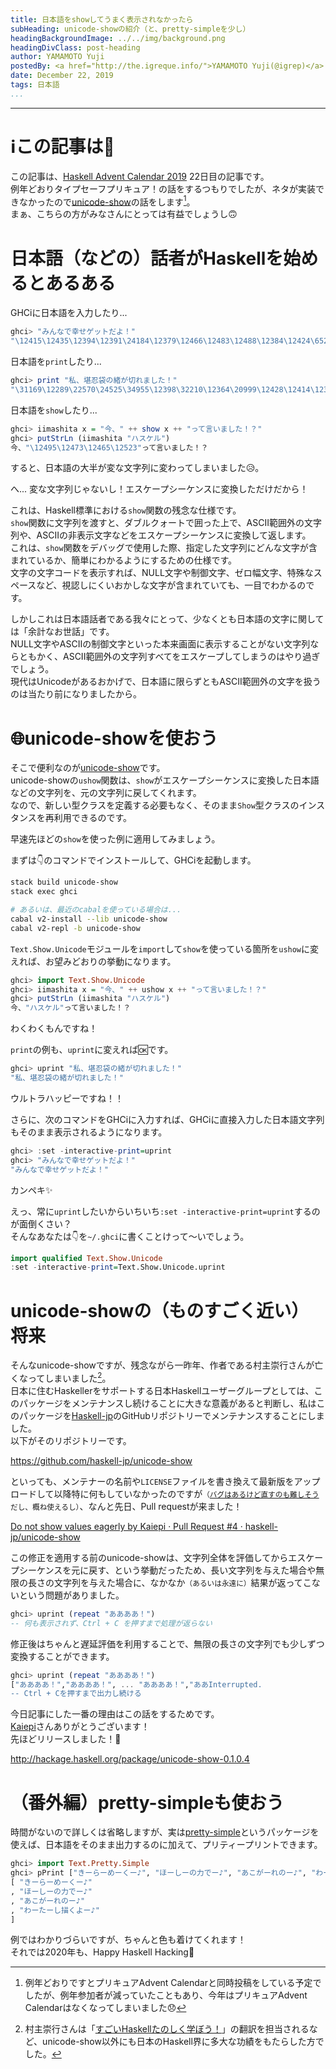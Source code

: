 ```yaml
---
title: 日本語をshowしてうまく表示されなかったら
subHeading: unicode-showの紹介（と、pretty-simpleを少し）
headingBackgroundImage: ../../img/background.png
headingDivClass: post-heading
author: YAMAMOTO Yuji
postedBy: <a href="http://the.igreque.info/">YAMAMOTO Yuji(@igrep)</a>
date: December 22, 2019
tags: 日本語
...
```

---

# ℹ️この記事は🎄

この記事は、[Haskell Advent Calendar 2019](https://qiita.com/advent-calendar/2019/haskell) 22日目の記事です。  
例年どおりタイプセーフプリキュア！の話をするつもりでしたが、ネタが実装できなかったので[unicode-show](http://hackage.haskell.org/package/unicode-show)の話をします[^precure]。  
まぁ、こちらの方がみなさんにとっては有益でしょうし🙃

[^precure]: 例年どおりですとプリキュアAdvent Calendarと同時投稿をしている予定でしたが、例年参加者が減っていたこともあり、今年はプリキュアAdvent Calendarはなくなってしまいました😞

# 日本語（などの）話者がHaskellを始めるとあるある

GHCiに日本語を入力したり...

```haskell
ghci> "みんなで幸せゲットだよ！"
"\12415\12435\12394\12391\24184\12379\12466\12483\12488\12384\12424\65281"
```

日本語を`print`したり...

```haskell
ghci> print "私、堪忍袋の緒が切れました！"
"\31169\12289\22570\24525\34955\12398\32210\12364\20999\12428\12414\12375\12383\65281"
```

日本語を`show`したり...

```haskell
ghci> iimashita x = "今、" ++ show x ++ "って言いました！？"
ghci> putStrLn (iimashita "ハスケル")
今、"\12495\12473\12465\12523"って言いました！？
```

すると、日本語の大半が変な文字列に変わってしまいました😥。

へ... 変な文字列じゃないし！エスケープシーケンスに変換しただけだから！

これは、Haskell標準における`show`関数の残念な仕様です。  
`show`関数に文字列を渡すと、ダブルクォートで囲った上で、ASCII範囲外の文字列や、ASCIIの非表示文字などをエスケープシーケンスに変換して返します。  
これは、`show`関数をデバッグで使用した際、指定した文字列にどんな文字が含まれているか、簡単にわかるようにするための仕様です。  
文字の文字コードを表示すれば、NULL文字や制御文字、ゼロ幅文字、特殊なスペースなど、視認しにくいおかしな文字が含まれていても、一目でわかるのです。

しかしこれは日本語話者である我々にとって、少なくとも日本語の文字に関しては「余計なお世話」です。  
NULL文字やASCIIの制御文字といった本来画面に表示することがない文字列ならともかく、ASCII範囲外の文字列すべてをエスケープしてしまうのはやり過ぎでしょう。  
現代はUnicodeがあるおかげで、日本語に限らずともASCII範囲外の文字を扱うのは当たり前になりましたから。

# 🌐unicode-showを使おう

そこで便利なのが[unicode-show](http://hackage.haskell.org/package/unicode-show)です。  
unicode-showの`ushow`関数は、`show`がエスケープシーケンスに変換した日本語などの文字列を、元の文字列に戻してくれます。  
なので、新しい型クラスを定義する必要もなく、そのまま`Show`型クラスのインスタンスを再利用できるのです。

早速先ほどの`show`を使った例に適用してみましょう。

まずは👇のコマンドでインストールして、GHCiを起動します。

```bash
stack build unicode-show
stack exec ghci

# あるいは、最近のcabalを使っている場合は...
cabal v2-install --lib unicode-show
cabal v2-repl -b unicode-show
```

`Text.Show.Unicode`モジュールを`import`して`show`を使っている箇所を`ushow`に変えれば、お望みどおりの挙動になります。

```haskell
ghci> import Text.Show.Unicode
ghci> iimashita x = "今、" ++ ushow x ++ "って言いました！？"
ghci> putStrLn (iimashita "ハスケル")
今、"ハスケル"って言いました！？
```

わくわくもんですね！

`print`の例も、`uprint`に変えれば🆗です。

```haskell
ghci> uprint "私、堪忍袋の緒が切れました！"
"私、堪忍袋の緒が切れました！"
```

ウルトラハッピーですね！！

さらに、次のコマンドをGHCiに入力すれば、GHCiに直接入力した日本語文字列もそのまま表示されるようになります。

```haskell
ghci> :set -interactive-print=uprint
ghci> "みんなで幸せゲットだよ！"
"みんなで幸せゲットだよ！"
```

カンペキ✨

えっ、常に`uprint`したいからいちいち`:set -interactive-print=uprint`するのが面倒くさい？  
そんなあなたは👇を`~/.ghci`に書くことけって～いでしょう。

```haskell
import qualified Text.Show.Unicode
:set -interactive-print=Text.Show.Unicode.uprint
```

# unicode-showの（ものすごく近い）将来

そんなunicode-showですが、残念ながら一昨年、作者である村主崇行さんが亡くなってしまいました[^nushio]。  
日本に住むHaskellerをサポートする日本Haskellユーザーグループとしては、このパッケージをメンテナンスし続けることに大きな意義があると判断し、私はこのパッケージを[Haskell-jp](https://github.com/haskell-jp/)のGitHubリポジトリーでメンテナンスすることにしました。  
以下がそのリポジトリーです。

[^nushio]: 村主崇行さんは「[すごいHaskellたのしく学ぼう！](https://shop.ohmsha.co.jp/shopdetail/000000001926/)」の翻訳を担当されるなど、unicode-show以外にも日本のHaskell界に多大な功績をもたらした方でした。

<https://github.com/haskell-jp/unicode-show>

といっても、メンテナーの名前や`LICENSE`ファイルを書き換えて最新版をアップロードして以降特に何もしていなかったのですが<small>（[バグはあるけど直すのも難しそう](https://github.com/nushio3/unicode-show/issues/2)だし、概ね使えるし）</small>、なんと先日、Pull requestが来ました！

[Do not show values eagerly by Kaiepi · Pull Request #4 · haskell-jp/unicode-show](https://github.com/haskell-jp/unicode-show/pull/4)

この修正を適用する前のunicode-showは、文字列全体を評価してからエスケープシーケンスを元に戻す、という挙動だったため、長い文字列を与えた場合や無限の長さの文字列を与えた場合に、なかなか<small>（あるいは永遠に）</small>結果が返ってこないという問題がありました。

```haskell
ghci> uprint (repeat "ああああ！")
-- 何も表示されず、Ctrl + C を押すまで処理が返らない
```

修正後はちゃんと遅延評価を利用することで、無限の長さの文字列でも少しずつ変換することができます。

```haskell
ghci> uprint (repeat "ああああ！")
["ああああ！","ああああ！", ... "ああああ！","ああInterrupted.
-- Ctrl + Cを押すまで出力し続ける
```

今日記事にした一番の理由はこの話をするためです。  
[Kaiepi](https://github.com/Kaiepi)さんありがとうございます！  
先ほどリリースしました！🎉

<http://hackage.haskell.org/package/unicode-show-0.1.0.4>

# （番外編）pretty-simpleも使おう

時間がないので詳しくは省略しますが、実は[pretty-simple](http://hackage.haskell.org/package/pretty-simple)というパッケージを使えば、日本語をそのまま出力するのに加えて、プリティープリントできます。

```haskell
ghci> import Text.Pretty.Simple
ghci> pPrint ["きーらーめーくー♪", "ほーしーの力でー♪", "あこがーれのー♪", "わーたーし描くよー♪"]
[ "きーらーめーくー♪"
, "ほーしーの力でー♪"
, "あこがーれのー♪"
, "わーたーし描くよー♪"
]
```

例ではわかりづらいですが、ちゃんと色も着けてくれます！  
それでは2020年も、Happy Haskell Hacking🎁
